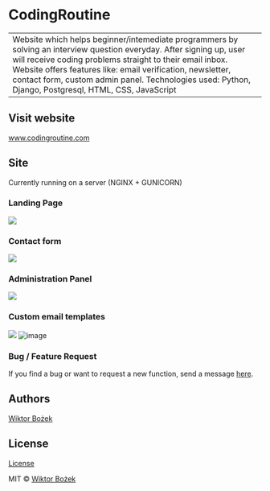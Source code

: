 
# CodingRoutine
<table>
<tr>
<td>
Website which helps beginner/intemediate programmers by solving an interview question everyday. After signing up, user will receive coding problems straight to their email inbox. Website offers features like: email verification, newsletter, contact form, custom admin panel. Technologies used: Python, Django, Postgresql, HTML, CSS, JavaScript
</td>
</tr>
</table>


## Visit website
www.codingroutine.com


## Site
Currently running on a server (NGINX + GUNICORN)

### Landing Page
![](https://github.com/WiktorBK/CodingRoutine/assets/82653550/aa3f0d3c-a0ab-4199-bf18-36f6d29a346c)



### Contact form
![](https://github.com/WiktorBK/CodingRoutine/assets/82653550/e6ed0ec2-1d22-451b-8d69-fccdf4addf1d)


### Administration Panel
![](https://github.com/WiktorBK/CodingRoutine/assets/82653550/abd9b6ed-1d39-4f03-b03d-111d2836ae18)

### Custom email templates
![](https://github.com/WiktorBK/CodingRoutine/assets/82653550/9128fd03-17a9-49bf-aa65-ed76f5ded4bd)
![image](https://github.com/WiktorBK/CodingRoutine/assets/82653550/3ae1c603-9918-476a-b57d-5c37a7119810)



### Bug / Feature Request

If you find a bug or want to request a new function, send a message [here](https://www.codingroutine.com/contact).


## Authors
[Wiktor Bożek ](https://github.com/WiktorBk) 

## License
[License](https://github.com/WiktorBK/CodingRoutine/blob/main/LICENSE)

MIT © [Wiktor Bożek](https://github.com/WiktorBK)
